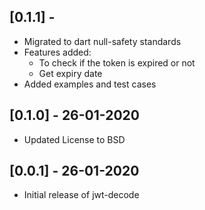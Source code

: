## [0.1.1] - <Set Date>

-   Migrated to dart null-safety standards
-   Features added:
    -   To check if the token is expired or not
    -   Get expiry date
-   Added examples and test cases

## [0.1.0] - 26-01-2020

-   Updated License to BSD

## [0.0.1] - 26-01-2020

-   Initial release of jwt-decode
